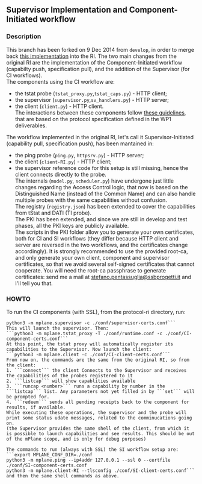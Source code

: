 ## Supervisor Implementation and Component-Initiated workflow

### Description

This branch has been forked on 9 Dec 2014 from `develop`, in order to merge back [this implementation](https://github.com/stepenta/RI) into the RI.
The two main changes from the original RI are the implementation of the Component-Initiated workflow (capabilty push, specification pull), and the addition of the Supervisor (for CI workflows).  
The components using the CI workflow are:
- the tstat probe (`tstat_proxy.py`,`tstat_caps.py`) - HTTP client;
- the supervisor (`supervisor.py`,`sv_handlers.py`) - HTTP server;
- the client (`client.py`) - HTTP client.  
The interactions between these components follow [these guidelines](https://github.com/finvernizzi/mplane_http_transport), that are based on the protocol specification defined in the WP1 deliverables.

The workflow implemented in the original RI, let's call it Supervisor-Initiated (capability pull, specification push), has been mantained in:
- the ping probe (`ping.py`, `httpsrv.py`) - HTTP server;
- the client (`client-RI.py`) - HTTP client;
- the supervisor reference code for this setup is still missing, hence the client connects directly to the probe.  
The internals (`model.py`, `scheduler.py`) have undergone just little changes regarding the Access Control logic, that now is based on the Distinguished Name (instead of the Common Name) and can also handle multiple probes with the same capabilities without confusion.  
The registry (`registry.json`) has been extended to cover the capabilities from tStat and DATI (TI probe).  
The PKI has been extended, and since we are still in develop and test phases, all the PKI keys are publicly available.  
The scripts in the PKI folder allow you to generate your own certificates, both for CI and SI workflows (they differ because HTTP client and server are reversed in the two workflows, and the certificates change accordingly). It is strongly recommended to use the provided root-ca, and only generate your own client, component and supervisor certificates, so that we avoid several self-signed certificates that cannot cooperate.
You will need the root-ca passphrase to generate certificates: send me a mail at stefano.pentassuglia@ssbprogetti.it and I'll tell you that.

### HOWTO

To run the CI components (with SSL), from the protocol-ri directory, run:  
```export MPLANE_CONF_DIR=./conf  
python3 -m mplane.supervisor -c ./conf/supervisor-certs.conf```  
This will launch the supervisor. Then:  
```python3 -m mplane.tstat_proxy -T ./conf/runtime.conf -c ./conf/CI-component-certs.conf```  
At this point, the tstat proxy will automatically register its capabilities to the Supervisor. Now launch the client:  
```python3 -m mplane.client -c ./conf/CI-client-certs.conf```  
From now on, the commands are the same from the original RI, so from the client:  
1. ```connect``` the client Connects to the Supervisor and receives the capabilities of the probes registered to it
2. ```listcap``` will show capablities available
3. ```runcap <number>``` runs a capability by number in the ```listcap``` list. Any parameters not yet filled in by ```set``` will be prompted for.
4. ```redeem``` sends all pending receipts back to the component for results, if available.  
While executing these operations, the supervisor and the probe will print some status udate messages, related to the comminucations going on.  
(the Supervisor provides the same shell of the client, from which it is possible to launch capabilities and see results. This should be out of the mPlane scope, and is only for debug purposes)

The commands to run (always with SSL) the SI workflow setup are:  
```export MPLANE_CONF_DIR=./conf  
python3 -m mplane.ping --ip4addr 127.0.0.1 --ssl 0 --certfile ./conf/SI-component-certs.conf  
python3 -m mplane.client-RI --tlsconfig ./conf/SI-client-certs.conf```  
and then the same shell commands as above.
